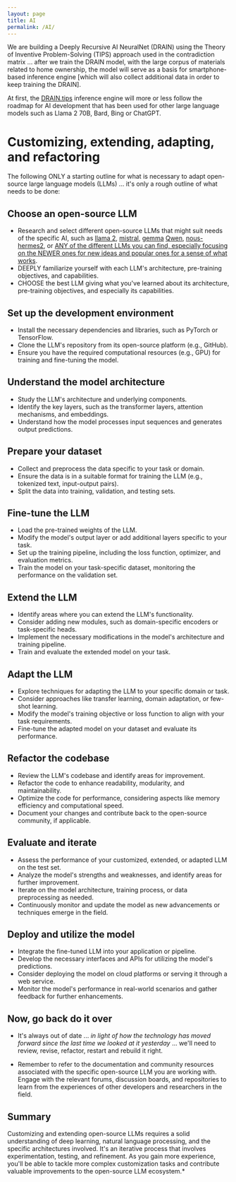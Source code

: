 ```yaml
---
layout: page
title: AI
permalink: /AI/
---
```



We are building a Deeply Recursive AI NeuralNet (DRAIN) using the Theory of Inventive Problem-Solving (TIPS) approach used in the contradiction matrix ... after we train the DRAIN model, with the large corpus of materials related to home ownership, the model will serve as a basis for smartphone-based inference engine [which will also collect additional data in order to keep training the DRAIN].

At first, the [DRAIN.tips](DRAIN.tips) inference engine will more or less follow the roadmap for AI development that has been used for other large language models such as Llama 2 70B, Bard, Bing or ChatGPT. 

# Customizing, extending, adapting, and refactoring

The following ONLY a starting outline for what is necessary to adapt open-source large language models (LLMs) ... it's only a rough outline of what needs to be done:

## Choose an open-source LLM

- Research and select different open-source LLMs that might suit needs of the specific AI, such as [llama 2](https://ollama.com/library/llama2), [mistral](https://ollama.com/library/mistral), [gemma](https://ollama.com/library/gemma) [Qwen](https://ollama.com/library/qwen), [nous-hermes2](https://ollama.com/library/nous-hermes2), or [ANY of the different LLMs you can find, especially focusing on the NEWER ones for new ideas and popular ones for a sense of what works](https://ollama.com/library?sort=newest).
- DEEPLY familiarize yourself with each LLM's architecture, pre-training objectives, and capabilities.
- CHOOSE the best LLM giving what you've learned about its architecture, pre-training objectives, and especially its capabilities.

## Set up the development environment

- Install the necessary dependencies and libraries, such as PyTorch or TensorFlow.
- Clone the LLM's repository from its open-source platform (e.g., GitHub).
- Ensure you have the required computational resources (e.g., GPU) for training and fine-tuning the model.

## Understand the model architecture

- Study the LLM's architecture and underlying components.
- Identify the key layers, such as the transformer layers, attention mechanisms, and embeddings.
- Understand how the model processes input sequences and generates output predictions.

## Prepare your dataset

- Collect and preprocess the data specific to your task or domain.
- Ensure the data is in a suitable format for training the LLM (e.g., tokenized text, input-output pairs).
- Split the data into training, validation, and testing sets.

## Fine-tune the LLM

- Load the pre-trained weights of the LLM.
- Modify the model's output layer or add additional layers specific to your task.
- Set up the training pipeline, including the loss function, optimizer, and evaluation metrics.
- Train the model on your task-specific dataset, monitoring the performance on the validation set.

## Extend the LLM

- Identify areas where you can extend the LLM's functionality.
- Consider adding new modules, such as domain-specific encoders or task-specific heads.
- Implement the necessary modifications in the model's architecture and training pipeline.
- Train and evaluate the extended model on your task.

## Adapt the LLM

- Explore techniques for adapting the LLM to your specific domain or task.
- Consider approaches like transfer learning, domain adaptation, or few-shot learning.
- Modify the model's training objective or loss function to align with your task requirements.
- Fine-tune the adapted model on your dataset and evaluate its performance.

## Refactor the codebase

- Review the LLM's codebase and identify areas for improvement.
- Refactor the code to enhance readability, modularity, and maintainability.
- Optimize the code for performance, considering aspects like memory efficiency and computational speed.
- Document your changes and contribute back to the open-source community, if applicable.

## Evaluate and iterate

- Assess the performance of your customized, extended, or adapted LLM on the test set.
- Analyze the model's strengths and weaknesses, and identify areas for further improvement.
- Iterate on the model architecture, training process, or data preprocessing as needed.
- Continuously monitor and update the model as new advancements or techniques emerge in the field.

## Deploy and utilize the model

- Integrate the fine-tuned LLM into your application or pipeline.
- Develop the necessary interfaces and APIs for utilizing the model's predictions.
- Consider deploying the model on cloud platforms or serving it through a web service.
- Monitor the model's performance in real-world scenarios and gather feedback for further enhancements.

## Now, go back do it over

- It's always out of date ... *in light of how the technology has moved forward since the last time we looked at it yesterday* ... we'll need to review, revise, refactor, restart and rebuild it right.

- Remember to refer to the documentation and community resources associated with the specific open-source LLM you are working with. Engage with the relevant forums, discussion boards, and repositories to learn from the experiences of other developers and researchers in the field.

## Summary

Customizing and extending open-source LLMs requires a solid understanding of deep learning, natural language processing, and the specific architectures involved. It's an iterative process that involves experimentation, testing, and refinement. As you gain more experience, you'll be able to tackle more complex customization tasks and contribute valuable improvements to the open-source LLM ecosystem.*